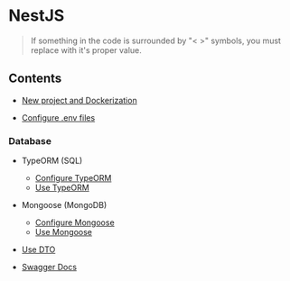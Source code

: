 # NestJS

> If something in the code is surrounded by "< >" symbols, you must replace with it's proper value.

## Contents
- [New project and Dockerization](./nestjs/init-and-dockerize.md)

- [Configure .env files](./nestjs/read-dotenv.md)

### Database
- TypeORM (SQL)
    - [Configure TypeORM](./nestjs/config-typeorm.md)
    - [Use TypeORM](./nestjs/use-typeorm.md)
- Mongoose (MongoDB)
    - [Configure Mongoose](./nestjs/config-mongoose.md)
    - [Use Mongoose](./nestjs/use-mongoose.md)

- [Use DTO](./nestjs/use-dto.md)

- [Swagger Docs](./nestjs/create-docs.md)